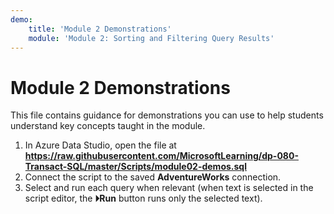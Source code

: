 ```yaml
---
demo:
    title: 'Module 2 Demonstrations'
    module: 'Module 2: Sorting and Filtering Query Results'
---
```


# Module 2 Demonstrations

This file contains guidance for demonstrations you can use to help students understand key concepts taught in the module.

1. In Azure Data Studio, open the file at **https://raw.githubusercontent.com/MicrosoftLearning/dp-080-Transact-SQL/master/Scripts/module02-demos.sql**
2. Connect the script to the saved **AdventureWorks** connection.
3. Select and run each query when relevant (when text is selected in the script editor, the **&#x23f5;Run** button runs only the selected text).
